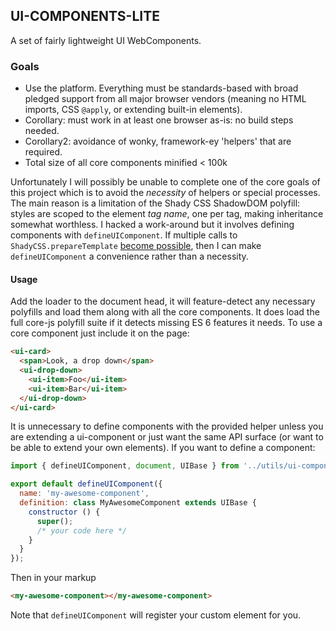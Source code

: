 ## UI-COMPONENTS-LITE

A set of fairly lightweight UI WebComponents.

### Goals

* Use the platform. Everything must be standards-based with broad pledged support from all major browser vendors (meaning no HTML imports, CSS `@apply`, or extending built-in elements).
* Corollary: must work in at least one browser as-is: no build steps needed.
* Corollary2: avoidance of wonky, framework-ey 'helpers' that are required.
* Total size of all core components minified < 100k

Unfortunately I will possibly be unable to complete one of the core goals of this project which is to avoid the *necessity* of helpers or special processes. The main reason is a limitation of the Shady CSS ShadowDOM polyfill: styles are scoped to the element *tag name*, one per tag, making inheritance somewhat worthless. I hacked a work-around but it involves defining components with `defineUIComponent`. If multiple calls to `ShadyCSS.prepareTemplate` [become possible](https://github.com/webcomponents/shadycss/issues/153), then I can make `defineUIComponent` a convenience rather than a necessity.

#### Usage

Add the loader to the document head, it will feature-detect any necessary polyfills and load them along with all the core components. It does load the full core-js polyfill suite if it detects missing ES 6 features it needs. To use a core component just include it on the page:

```html
<ui-card>
  <span>Look, a drop down</span>
  <ui-drop-down>
    <ui-item>Foo</ui-item>
    <ui-item>Bar</ui-item>
  </ui-drop-down>
</ui-card>
```

It is unnecessary to define components with the provided helper unless you are extending a ui-component or just want the same API surface (or want to be able to extend your own elements). If you want to define a component:

```javascript
import { defineUIComponent, document, UIBase } from '../utils/ui-component-base.js';

export default defineUIComponent({
  name: 'my-awesome-component',
  definition: class MyAwesomeComponent extends UIBase {
    constructor () {
      super();
      /* your code here */
    }
  }
});
```
Then in your markup

```html
<my-awesome-component></my-awesome-component>
```

Note that `defineUIComponent` will register your custom element for you.
